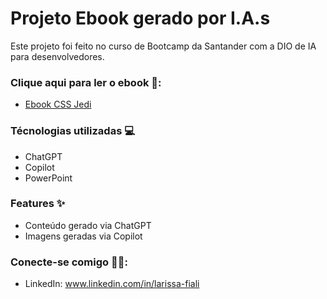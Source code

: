 # Projeto Ebook gerado por I.A.s 
 Este projeto foi feito no curso de Bootcamp da Santander com a DIO de IA para desenvolvedores.


### Clique aqui para ler o ebook 📖:
- [Ebook CSS Jedi](./output/ebook%20-%20css%20jedi%203.pdf)



### Técnologias utilizadas 💻
- ChatGPT
- Copilot 
- PowerPoint


### Features ✨
- Conteúdo gerado via ChatGPT
- Imagens geradas via Copilot

### Conecte-se comigo 🤳🏻:
- LinkedIn: www.linkedin.com/in/larissa-fiali


